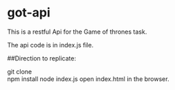# got-api

This is a restful Api for the Game of thrones task.

The api code is in index.js file.



##Direction to replicate:

git clone <br>
npm install
node index.js
open index.html in the browser.
